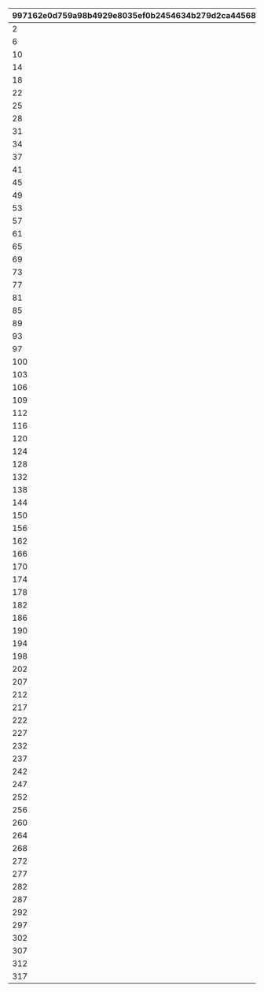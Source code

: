 |997162e0d759a98b4929e8035ef0b2454634b279d2ca44568723377c2786ae25|2456d61289ada0679385033b5f864573614581c31a8523a9cdc529beac33085b|5ad505e4dbf13cef362e3d025de3ec389a74e0edabb2f124a670abbdaca2e8cf|675a2d60a9a8ed441f43969d47e770bc98240fc69be3fe5c252e3a02176f712b|521de68982f91a15b557dde1435b0cbfc9bb4adc653e8dfdb16937597b87753d|6d2e268b8db65a8fc8554f41103b8ef8e374f399873fee48340d317e1f91b209|b6c5a67f52c82a12b191053ce6c0e194e736c6b1676de64f05abf69380f6ac37|23746fbbd6b63f6e9a19683c63c9969f4623c16061d167efbc34b936602d8e37|90ccc44bc5cd975c74d3b1fb827c8451a57c6e80ac72db25360b14f29ee3cca3|
| --- | --- | --- | --- | --- | --- | --- | --- | --- |
|2|1|0|0|101|4|3|0|0|
|6|5|0|0|102|8|7|0|0|
|10|9|0|0|103|12|11|0|0|
|14|13|0|0|104|16|15|0|0|
|18|17|0|0|105|20|19|0|0|
|22|21|0|0|106|0|23|0|0|
|25|24|0|0|107|0|26|0|0|
|28|27|0|0|108|0|29|0|0|
|31|30|0|0|109|0|32|0|0|
|34|33|0|0|110|0|35|0|0|
|37|36|39|0|111|0|38|0|0|
|41|40|43|0|112|0|42|0|0|
|45|44|47|0|113|0|46|0|0|
|49|48|51|0|114|0|50|0|0|
|53|52|55|0|115|0|54|0|0|
|57|56|0|0|201|59|58|0|0|
|61|60|0|0|202|63|62|0|0|
|65|64|0|0|203|67|66|0|0|
|69|68|0|0|204|71|70|0|0|
|73|72|0|0|205|75|74|0|0|
|77|76|79|0|206|0|78|0|0|
|81|80|83|0|207|0|82|0|0|
|85|84|87|0|208|0|86|0|0|
|89|88|91|0|209|0|90|0|0|
|93|92|95|0|210|0|94|0|0|
|97|96|321|0|211|322|98|0|0|
|100|99|323|0|212|324|101|0|0|
|103|102|325|0|213|326|104|0|0|
|106|105|327|0|214|328|107|0|0|
|109|108|329|0|215|330|110|0|0|
|112|111|114|0|301|0|113|0|0|
|116|115|118|0|302|0|117|0|0|
|120|119|122|0|303|0|121|0|0|
|124|123|126|0|304|0|125|0|0|
|128|127|130|0|305|0|129|0|0|
|132|131|0|133|306|135|134|0|136|
|138|137|0|139|307|141|140|0|142|
|144|143|0|145|308|147|146|0|148|
|150|149|0|151|309|153|152|0|154|
|156|155|0|157|310|159|158|0|160|
|162|161|0|0|311|164|163|0|0|
|166|165|0|0|312|168|167|0|0|
|170|169|0|0|313|172|171|0|0|
|174|173|0|0|314|176|175|0|0|
|178|177|0|0|315|180|179|0|0|
|182|181|0|0|401|184|183|0|0|
|186|185|0|0|402|188|187|0|0|
|190|189|0|0|403|192|191|0|0|
|194|193|0|0|404|196|195|0|0|
|198|197|0|0|405|200|199|0|0|
|202|201|0|203|406|205|204|0|0|
|207|206|0|208|407|210|209|0|0|
|212|211|0|213|408|215|214|0|0|
|217|216|0|218|409|220|219|0|0|
|222|221|0|223|410|225|224|0|0|
|227|226|229|0|411|230|228|0|0|
|232|231|234|0|412|235|233|0|0|
|237|236|239|0|413|240|238|0|0|
|242|241|244|0|414|245|243|0|0|
|247|246|249|0|415|250|248|0|0|
|252|251|254|0|501|0|253|0|0|
|256|255|258|0|502|0|257|0|0|
|260|259|262|0|503|0|261|0|0|
|264|263|266|0|504|0|265|0|0|
|268|267|270|0|505|0|269|0|0|
|272|271|274|0|506|275|273|0|0|
|277|276|279|0|507|280|278|0|0|
|282|281|284|0|508|285|283|0|0|
|287|286|289|0|509|290|288|0|0|
|292|291|294|0|510|295|293|0|0|
|297|296|299|0|511|0|298|300|0|
|302|301|304|0|512|0|303|305|0|
|307|306|309|0|513|0|308|310|0|
|312|311|314|0|514|0|313|315|0|
|317|316|319|0|515|0|318|320|0|